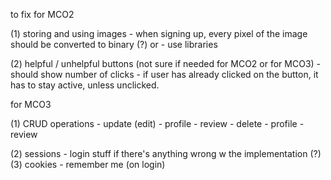 to fix for MCO2

(1) storing and using images
    - when signing up, every pixel of the image should be converted to binary (?)
    or
    - use libraries

(2) helpful / unhelpful buttons (not sure if needed for MCO2 or for MCO3)
    - should show number of clicks
    - if user has already clicked on the button, it has to stay active, unless unclicked.

for MCO3

(1) CRUD operations
    - update (edit)
        - profile
        - review 
    - delete
        - profile
        - review

(2) sessions
    - login stuff if there's anything wrong w the implementation (?)
(3) cookies
    - remember me (on login)
